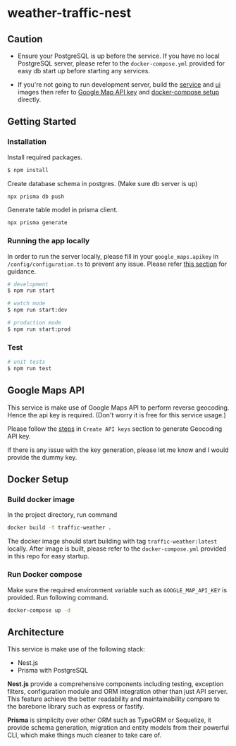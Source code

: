 # weather-traffic-nest

## Caution

- Ensure your PostgreSQL is up before the service. 
If you have no local PostgreSQL server, please refer to the `docker-compose.yml` provided for easy db start up before starting any services.

- If you're not going to run development server, build the [service](https://github.com/venushong667/traffic-weather-service#build-docker-image) and [ui](https://github.com/venushong667/traffic-weather-ui#build-docker-image) images then refer to [Google Map API key](https://github.com/venushong667/traffic-weather-service#google-maps-api) and [docker-compose setup](https://github.com/venushong667/traffic-weather-service#docker-setup) directly.

## Getting Started

### Installation

Install required packages.
```bash
$ npm install
```

Create database schema in postgres. (Make sure db server is up)
```bash
npx prisma db push
```

Generate table model in prisma client.
```bash
npx prisma generate
```

### Running the app locally

In order to run the server locally, please fill in your `google_maps.apikey` in `/config/configuration.ts` to prevent any issue. Please refer [this section](https://github.com/venushong667/traffic-weather-service#google-maps-api) for guidance.

```bash
# development
$ npm run start

# watch mode
$ npm run start:dev

# production mode
$ npm run start:prod
```

### Test

```bash
# unit tests
$ npm run test
```

## Google Maps API

This service is make use of Google Maps API to perform reverse geocoding. Hence the api key is required. (Don't worry it is free for this service usage.)

Please follow the [steps](https://developers.google.com/maps/documentation/javascript/get-api-key) in `Create API keys` section to generate Geocoding API key.

If there is any issue with the key generation, please let me know and I would provide the dummy key.

## Docker Setup

### Build docker image

In the project directory, run command

```bash
docker build -t traffic-weather .
```

The docker image should start building with tag `traffic-weather:latest` locally.
After image is built, please refer to the `docker-compose.yml` provided in this repo for easy startup.

### Run Docker compose

Make sure the required environment variable such as `GOOGLE_MAP_API_KEY` is provided. Run following command.

```bash
docker-compose up -d
```


## Architecture 

This service is make use of the following stack:
- Nest.js
- Prisma with PostgreSQL

**Nest.js** provide a comprehensive components including testing, exception filters, configuration module and ORM integration other than just API server. This feature achieve the better readability and maintainability compare to the barebone library such as express or fastify.

**Prisma** is simplicity over other ORM such as TypeORM or Sequelize, it provide schema generation, migration and entity models from their powerful CLI, which make things much cleaner to take care of.